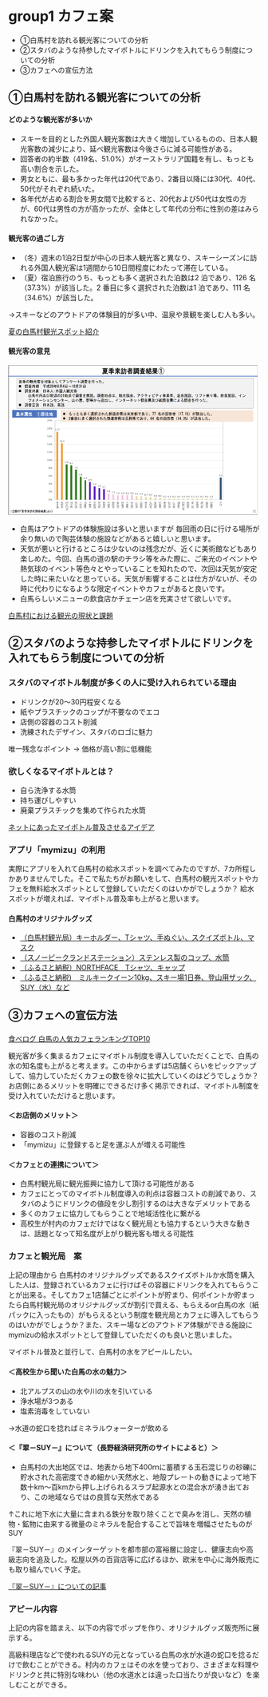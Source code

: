 # group1 カフェ案

- ①白馬村を訪れる観光客についての分析
- ②スタバのような持参したマイボトルにドリンクを入れてもらう制度についての分析
- ③カフェへの宣伝方法

## ①白馬村を訪れる観光客についての分析
#### どのような観光客が多いか
- スキーを目的とした外国人観光客数は大きく増加しているものの、日本人観光客数の減少により、延べ観光客数は今後さらに減る可能性がある。
-  回答者の約半数（419名、51.0%）がオーストラリア国籍を有し、もっとも高い割合を示した。
- 男女ともに、最も多かった年代は20代であり、2番目以降には30代、40代、50代がそれぞれ続いた。
- 各年代が占める割合を男女間で比較すると、20代および50代は女性の方が、60代は男性の方が高かったが、全体として年代の分布に性別の差はみられなかった。

#### 観光客の過ごし方
- （冬）週末の1泊2日型が中心の日本人観光客と異なり、スキーシーズンに訪れる外国人観光客は1週間から10日間程度にわたって滞在している。
- （夏）宿泊旅行のうち、もっとも多く選択された泊数は2 泊であり、126 名（37.3%）が該当した。2 番目に多く選択された泊数は1 泊であり、111 名（34.6%）が該当した。

→スキーなどのアウトドアの体験目的が多い中、温泉や景観を楽しむ人も多い。

[夏の白馬村観光スポット紹介](https://www.nsd-hakuba.jp/hakuba-summer/must-spot.html)



#### 観光客の意見

<img src="img/graph.png" width = "500" height = "300">

- 白馬はアウトドアの体験施設は多いと思いますが 毎回雨の日に行ける場所が余り無いので陶芸体験の施設などがあると嬉しいと思います。
- 天気が悪いと行けるところは少ないのは残念だが、近くに美術館などもあり楽しめた。今回、白馬の道の駅のチラシ等をみた際に、ご来光のイベントや熱気球のイベント等色々とやっていることを知れたので、次回は天気が安定した時に来たいなと思っている。天気が影響することは仕方がないが、その時に代わりになるような限定イベントやカフェがあると良いです。
- 白馬らしいメニューの飲食店かチェーン店を充実させて欲しいです。

[白馬村における観光の現状と課題](https://www.vill.hakuba.lg.jp/material/files/group/2/03_73905883.pdf)


## ②スタバのような持参したマイボトルにドリンクを入れてもらう制度についての分析
### スタバのマイボトル制度が多くの人に受け入れられている理由
- ドリンクが20～30円程安くなる
- 紙やプラスチックのコップが不要なのでエコ
- 店側の容器のコスト削減
- 洗練されたデザイン、スタバのロゴに魅力

唯一残念なポイント → 価格が高い割に低機能

### 欲しくなるマイボトルとは？
- 自ら洗浄する水筒
- 持ち運びしやすい
- 廃棄プラスチックを集めて作られた水筒

[ネットにあったマイボトル普及させるアイデア](https://ideasforgood.jp/matome-my-bottle/)


### アプリ「mymizu」の利用
実際にアプリを入れて白馬村の給水スポットを調べてみたのですが、7カ所程しかありませんでした。そこで私たちがお願いをして、白馬村の観光スポットやカフェを無料給水スポットとして登録していただくのはいかがでしょうか？ 給水スポットが増えれば、マイボトル普及率も上がると思います。


#### 白馬村のオリジナルグッズ
- [（白馬村観光局）キーホルダー、Tシャツ、手ぬぐい、スクイズボトル、マスク](https://hakubaoriginal.shop/)
- [（スノーピークランドステーション）ステンレス製のコップ、水筒](https://www.snowpeak.co.jp/landstation/hakuba/facility/store/)
- [（ふるさと納税）NORTHFACE　Tシャツ、キャップ](https://search.rakuten.co.jp/search/mall/%E3%81%B5%E3%82%8B%E3%81%95%E3%81%A8%E7%B4%8D%E7%A8%8E+%E7%99%BD%E9%A6%AC%E6%9D%91+%E3%83%8E%E3%83%BC%E3%82%B9%E3%83%95%E3%82%A7%E3%82%A4%E3%82%B9/)
- [（ふるさと納税)　ミルキークイーン10kg、スキー場1日券、登山用ザック、SUY（水）など](https://www.furusato-tax.jp/city/product/20485)


## ③カフェへの宣伝方法
### 
[食べログ 白馬の人気カフェランキングTOP10](https://s.tabelog.com/cafe/nagano/A2005/A200503/rank/)


観光客が多く集まるカフェにマイボトル制度を導入していただくことで、白馬の水の知名度も上がると考えます。この中からまずは5店舗くらいをピックアップして、協力していただくカフェの数を徐々に拡大していくのはどうでしょうか？
お店側にあるメリットを明確にできるだけ多く掲示できれば、マイボトル制度を受け入れていただけると思います。


#### ＜お店側のメリット＞
- 容器のコスト削減
- 「mymizu」に登録すると足を運ぶ人が増える可能性

#### ＜カフェとの連携について＞
- 白馬村観光局に観光振興に協力して頂ける可能性がある
- カフェにとってのマイボトル制度導入の利点は容器コストの削減であり、スタバのようにドリンクの値段を少し割引するのは大きなデメリットである
- 多くのカフェに協力してもらうことで地域活性化に繋がる
- 高校生が村内のカフェだけではなく観光局とも協力するという大きな動きは、話題となって知名度が上がり観光客も増える可能性



### カフェと観光局　案
上記の理由から
白馬村のオリジナルグッズであるスクイズボトルか水筒を購入した人は、登録されているカフェに行けばその容器にドリンクを入れてもらうことが出来る。そしてカフェ1店舗ごとにポイントが貯まり、何ポイントか貯まったら白馬村観光局のオリジナルグッズが割引で買える、もらえるor白馬の水（紙パックに入ったもの）がもらえるという制度を観光局とカフェに導入してもらうのはいかがでしょうか？また、スキー場などのアウトドア体験ができる施設にmymizuの給水スポットとして登録していただくのも良いと思いました。

マイボトル普及と並行して、白馬村の水をアピールしたい。


#### ＜高校生から聞いた白馬の水の魅力＞
- 北アルプスの山の水や川の水を引いている
- 浄水場が3つある
- 塩素消毒をしていない

→水道の蛇口を捻ればミネラルウォーターが飲める

#### ＜『翠－SUY－』について（長野経済研究所のサイトによると）＞
- 白馬村の大出地区では、地表から地下400ｍに蓄積する玉石混じりの砂礫に貯水された高密度できめ細かい天然水と、地殻プレートの動きによって地下数十km～百kmから押し上げられるスラブ起源水との混合水が湧き出ており、この地域ならではの良質な天然水である

↑これに地下水に大量に含まれる鉄分を取り除くことで臭みを消し、天然の植物・鉱物に由来する微量のミネラルを配合することで旨味を増幅させたものがSUY

『翠－SUY－』のメインターゲットを都市部の富裕層に設定し、健康志向や高級志向を追及した。松屋以外の百貨店等に広げるほか、欧米を中心に海外販売にも取り組んでいく予定。

[『翠－SUY－』についての記事](http://www.neri.or.jp/www/contents/1552005308155/index.html)



### アピール内容
上記の内容を踏まえ、以下の内容でポップを作り、オリジナルグッズ販売所に展示する。

高級料理店などで使われるSUYの元となっている白馬の水が水道の蛇口を捻るだけで飲むことができる。村内のカフェはその水を使っており、さまざまな料理やドリンクと共に特別な味わい（他の水道水とは違った口当たりが良いなど）を楽しむことができる。
